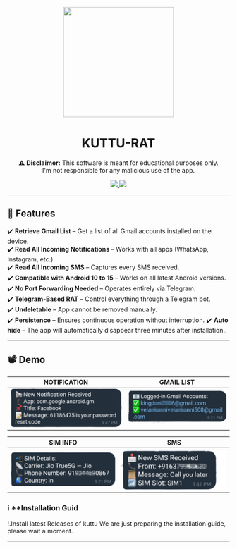 <p align="center">
  <img width="250" height="250" src="https://media3.giphy.com/media/XALwMpWaCJ5gr4Fcps/giphy.gif?cid=6c09b952upcyl1meas3obbs87sia3e1etx3x9i8ef68mxvwq&ep=v1_internal_gif_by_id&rid=giphy.gif&ct=s">
</p>

<h1 align="center">KUTTU-RAT</h1>

<p align="center">
  <b>⚠️ Disclaimer:</b> This software is meant for educational purposes only. 
  <br>I'm not responsible for any malicious use of the app.
</p>

<p align="center">  
  <a href="https://www.instagram.com/ashwin_hackr?igsh=MXZxbWVwcWs3bHZuMA==">
    <img src="https://img.shields.io/badge/Author-Ashwin-red.svg?style=for-the-badge&label=Author" />
  </a>
  <img src="https://img.shields.io/badge/Version-1.0-brightgreen?style=for-the-badge">
</p>

---

## 🚀 Features  
✔️ **Retrieve Gmail List** – Get a list of all Gmail accounts installed on the device.  
✔️ **Read All Incoming Notifications** – Works with all apps (WhatsApp, Instagram, etc.).  
✔️ **Read All Incoming SMS** – Captures every SMS received.  
✔️ **Compatible with Android 10 to 15** – Works on all latest Android versions.  
✔️ **No Port Forwarding Needed** – Operates entirely via Telegram.  
✔️ **Telegram-Based RAT** – Control everything through a Telegram bot.  
✔️ **Undeletable** – App cannot be removed manually.  
✔️ **Persistence** – Ensures continuous operation without interruption.
✔️ **Auto hide** – The app will automatically disappear three minutes after installation..

---

## 📽️ Demo  

| NOTIFICATION | GMAIL LIST |
|:-------------------------:|:-------------------------:|
| <img src="/image/notification.png" width="400"> | <img src="/image/gmail.png" width="400"> |

| SIM INFO | SMS |
|:-------------------------:|:-------------------------:|
| <img src="/image/sim.png" width="400"> | <img src="image/sms.png" width="400"> |


### ℹ️ **Installation Guid
!.Install latest Releases of kuttu
We are just preparing the installation guide, please wait a moment.

---
